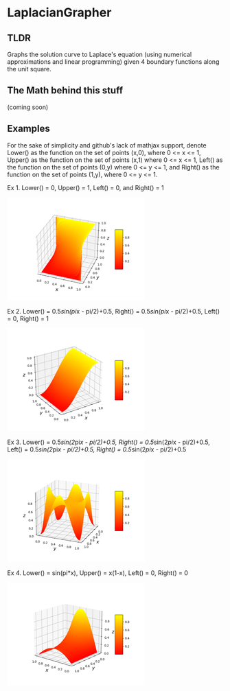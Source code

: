 # LaplacianGrapher

## TLDR
Graphs the solution curve to Laplace's equation (using numerical approximations and linear programming) given 4 boundary functions along the unit square. 

## The Math behind this stuff
(coming soon)

## Examples
For the sake of simplicity and github's lack of mathjax support, denote Lower() as the function on the set of points (x,0), where 0 <= x <= 1, Upper() as the function on the set of points (x,1) where 0 <= x <= 1, Left() as the function on the set of points (0,y) where 0 <= y <= 1, and Right() as the function on the set of points (1,y), where 0 <= y <= 1.

Ex 1.  Lower() = 0, Upper() = 1, Left() = 0, and Right() = 1

![](images/Figure_3.png)

Ex 2. Lower() = 0.5*sin(pi*x - pi/2)+0.5, Right() = 0.5*sin(pi*x - pi/2)+0.5, Left() = 0, Right() = 1

![](images/Figure_2.png)

Ex 3. Lower() = 0.5*sin(2*pi*x - pi/2)+0.5, Right() = 0.5*sin(2*pi*x - pi/2)+0.5, Left() = 0.5*sin(2*pi*x - pi/2)+0.5, Right() = 0.5*sin(2*pi*x - pi/2)+0.5

![](images/Figure_1.png)

Ex 4. Lower() = sin(pi*x), Upper() = x(1-x), Left() = 0, Right() = 0

![](images/Figure_4.png)
